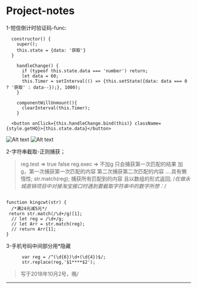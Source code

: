 # Project-notes

1-短信倒计时验证码-func:

```
  constructor() {
    super();
    this.state = {data: '获取'}
  }

    handleChange() {
      if (typeof this.state.data === 'number') return;
      let data = 60;
      this.Timer = setInterval(() => {this.setState({data: data === 0 ? '获取' : data--});}, 1000);
    }

    componentWillUnmount(){
      clearInterval(this.Timer);
    }

  <button onClick={this.handleChange.bind(this)} className={style.getHQ}>{this.state.data}</button>
```
![Alt text](./1537516202593.png)
![Alt text](./1537516154295.png)



2-字符串截取-正则捕获；
> reg.test  => true  false 
> reg.exec  => 不加g 只会捕获第一次匹配的结果 加g，第一次捕获第一次匹配的内容 第二次捕获第二次匹配的内容 ....具有懒惰性;
> str.match(reg); 捕获所有匹配到的内容 且以数组的形式返回;
>/*在做永城直销项目中对接淘宝接口时遇到要截取字符串中的数字所想：*/
```

function kingcwt(str) {
  /*满24元减5元*/
 return str.match(/\d+/g)[1];
  // let reg = /\d+/g;
  // let Arr = str.match(reg);
  // return Arr[1];
}
```

3-手机号码中间部分用*隐藏
```
      var reg = /^(\d{6})\d+(\d{4})$/;
      str.replace(reg,'$1****$2');
```
>写于2018年10月2号，晚/


----------------------------------------------------------------------

